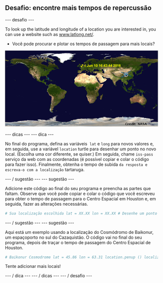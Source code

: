 ## Desafio: encontre mais tempos de repercussão

\--- desafio \---

To look up the latitude and longitude of a location you are interested in, you can use a website such as <a href="http://www.latlong.net/" target="_blank">www.latlong.net/</a>.

+ Você pode procurar e plotar os tempos de passagem para mais locais? 

![captura de tela](images/iss-final.png)

\--- dicas \--- \--- dica \---

No final do programa, defina as variáveis ​​ `lat` e `long` para novos valores e, em seguida, use a variável `location` turtle para desenhar um ponto no novo local. (Escolha uma cor diferente, se quiser.) Em seguida, chame `iss-pass` serviço da web com as coordenadas (é possível copiar e colar o código para fazer isso). Finalmente, obtenha o tempo de subida `` da resposta e escreva-o com a localização `` tartaruga.

\--- / sugestão \--- \--- sugestão \---

Adicione este código ao final do seu programa e preencha as partes que faltam. Observe que você pode copiar e colar o código que você escreveu para obter o tempo de passagem para o Centro Espacial em Houston e, em seguida, fazer as alterações necessárias.

```python
# Sua localização escolhida lat = XX.XX lon = XX.XX # Desenhe um ponto com a tartaruga `location` (não é necessário criar uma nova tartaruga), escolha uma cor diferente # Obtenha o resultado de` iss-pass.json` para sua nova latitude e longitude # Pegue o `risetime` do resultado e use a tartaruga` location` para escrevê-lo no mapa
```

\--- / sugestão \--- \--- sugestão \---

Aqui está um exemplo usando a localização do Cosmódromo de Baikonur, um espaçoporto no sul do Cazaquistão. O código vai no final do seu programa, depois de traçar o tempo de passagem do Centro Espacial de Houston.

```python
# Baikonur Cosmodrome lat = 45.86 lon = 63.31 location.penup () localização.color ('laranja') location.goto (lon, lat) location.dot (5) localização.hideturtle () url = 'http: // api. open-notify.org/iss-pass.json?lat= '+ str (lat) +'&lon = '+ str (lon) resposta = urllib.request.urlopen (url) resultado = json.loads (response.read) ()) #print (resultado) over = resultado ['resposta'][1]['tempo de subida'] location.write (time.ctime (over))
```

Tente adicionar mais locais!

\--- / dica \--- \--- / dicas \--- \--- / desafio \---
